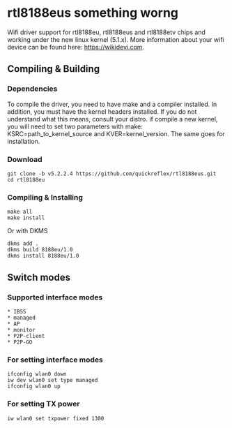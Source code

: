 # rtl8188eus something worng 
Wifi driver support for rtl8188eu, rtl8188eus and rtl8188etv chips and working under the new linux kernel (5.1.x).
More information about your wifi device can be found here: https://wikidevi.com.

Compiling & Building
---------
### Dependencies
To compile the driver, you need to have make and a compiler installed. In addition,
you must have the kernel headers installed. If you do not understand what this means,
consult your distro. if compile a new kernel, you will need to set two parameters
with make: KSRC=path_to_kernel_source and KVER=kernel_version. The same goes for installation.

### Download
```
git clone -b v5.2.2.4 https://github.com/quickreflex/rtl8188eus.git
cd rtl8188eu
```

### Compiling & Installing
```
make all
make install
```

Or with DKMS
```
dkms add .
dkms build 8188eu/1.0
dkms install 8188eu/1.0
```

Switch modes
---------
### Supported interface modes
```
* IBSS
* managed
* AP
* monitor
* P2P-client
* P2P-GO
```
### For setting interface modes
```
ifconfig wlan0 down
iw dev wlan0 set type managed
ifconfig wlan0 up
```
### For setting TX power
```
iw wlan0 set txpower fixed 1300
```
